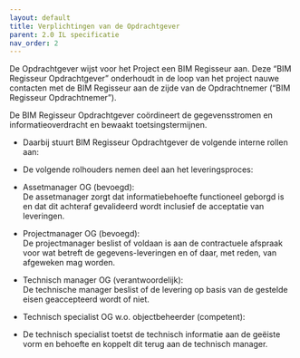 ```yaml
---
layout: default
title: Verplichtingen van de Opdrachtgever
parent: 2.0 IL specificatie
nav_order: 2
---
```


De Opdrachtgever wijst voor het Project een BIM Regisseur aan. Deze “BIM Regisseur Opdrachtgever” onderhoudt in de loop van het project nauwe contacten met de BIM Regisseur aan de zijde van de Opdrachtnemer (“BIM Regisseur Opdrachtnemer”).  

 

De BIM Regisseur Opdrachtgever coördineert de gegevensstromen en informatieoverdracht en bewaakt toetsingstermijnen.  

* Daarbij stuurt  BIM Regisseur Opdrachtgever de volgende interne rollen aan: 

 * De volgende rolhouders nemen deel aan het leveringsproces:  

* Assetmanager OG (bevoegd):  
De assetmanager zorgt dat informatiebehoefte functioneel geborgd is en dat dit achteraf gevalideerd wordt inclusief de acceptatie van leveringen.  
 

* Projectmanager OG (bevoegd):  
De projectmanager beslist of voldaan is aan de contractuele afspraak voor wat betreft de gegevens-leveringen en of daar, met reden, van afgeweken mag worden.  
 

* Technisch manager OG (verantwoordelijk):  
De technische manager beslist of de levering op basis van de gestelde eisen geaccepteerd wordt of niet. 
 
* Technisch specialist OG w.o. objectbeheerder (competent):  

* De technisch specialist toetst de technisch informatie aan de geëiste vorm en behoefte en koppelt dit terug aan de technisch manager. 
